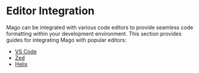 # Editor Integration

Mago can be integrated with various code editors to provide seamless code formatting within your development environment. This section provides guides for integrating Mago with popular editors:

- [VS Code](/recipes/editor-integration/vs-code.md)
- [Zed](/recipes/editor-integration/zed.md)
- [Helix](/recipes/editor-integration/helix.md)
